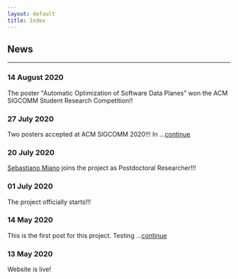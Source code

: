```yaml
---
layout: default
title: Index
---
```


## News
---  

### 14 August 2020
The poster "Automatic Optimization of Software Data Planes" won the ACM SIGCOMM Student Research Competition!!

### 27 July 2020
Two posters accepted at ACM SIGCOMM 2020!!! In ...[continue](_posts/2020-07-27-2sigcommposters.md)

### 20 July 2020
[Sebastiano Miano](https://sebymiano.github.io/) joins the project as Postdoctoral Researcher!!!

### 01 July 2020
The project officially starts!!!

### 14 May 2020
This is the first post for this project. Testing ...[continue](_posts/2020-05-14-test-post.md)

### 13 May 2020
Website is live!

